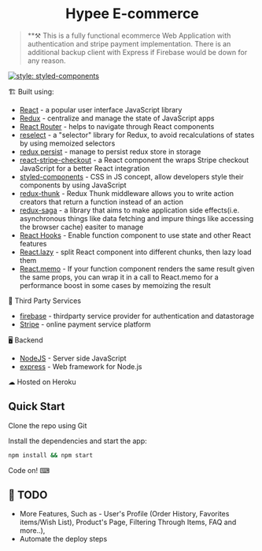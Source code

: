 <h1 align=center>Hypee E-commerce</h1>

> \*\*⚒ This is a fully functional ecommerce Web Application with authentication and stripe payment implementation.
There is an additional backup client with Express if Firebase would be down for any reason.

[![style: styled-components](https://img.shields.io/badge/style-%F0%9F%92%85%20styled--components-orange.svg?colorB=daa357&colorA=db748e)](https://github.com/styled-components/styled-components)

🏗 Built using:

-   [React](https://reactjs.org/) - a popular user interface JavaScript library
-   [Redux](https://redux.js.org/) - centralize and manage the state of JavaScript apps
-   [React Router](https://reacttraining.com/react-router/) - helps to navigate through React components
-   [reselect](https://github.com/reduxjs/reselect#motivation-for-memoized-selectors) - a "selector" library for Redux, to avoid recalculations of states by using memoized selectors
-   [redux persist](https://github.com/rt2zz/redux-persist) - manage to persist redux store in storage
-   [react-stripe-checkout](https://www.npmjs.com/package/react-stripe-checkout) - a React component the wraps Stripe checkout JavaScript for a better React integration
-   [styled-components](https://www.styled-components.com/) - CSS in JS concept, allow developers style their components by using JavaScript
-   [redux-thunk](https://www.npmjs.com/package/redux-thunk) - Redux Thunk middleware allows you to write action creators that return a function instead of an action
-   [redux-saga](https://redux-saga.js.org/) - a library that aims to make application side effects(i.e. asynchronous things like data fetching and impure things like accessing the browser cache) easiter to manage
-   [React Hooks](https://reactjs.org/docs/hooks-intro.html) - Enable function component to use state and other React features
-   [React.lazy](https://reactjs.org/docs/code-splitting.html) - split React component into different chunks, then lazy load them
-   [React.memo](https://reactjs.org/docs/react-api.html#reactmemo) - If your function component renders the same result given the same props, you can wrap it in a call to React.memo for a performance boost in some cases by memoizing the result

💈 Third Party Services

-   [firebase](https://firebase.google.com/) - thirdparty service provider for authentication and datastorage
-   [Stripe](https://stripe.com/) - online payment service platform

🖥 Backend

-   [NodeJS](https://nodejs.org/en/) - Server side JavaScript
-   [express](https://expressjs.com/) - Web framework for Node.js

☁ Hosted on Heroku

## Quick Start

Clone the repo using Git

Install the dependencies and start the app:

```bash
npm install && npm start
```

Code on! ⌨

## 📜 TODO

-   More Features, Such as - User's Profile (Order History, Favorites items/Wish List), Product's Page, Filtering Through Items, FAQ and more..),
-   Automate the deploy steps
